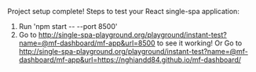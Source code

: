 Project setup complete!
Steps to test your React single-spa application:

1. Run 'npm start -- --port 8500'
2. Go to http://single-spa-playground.org/playground/instant-test?name=@mf-dashboard/mf-app&url=8500 to see it working!
   Or Go to http://single-spa-playground.org/playground/instant-test?name=@mf-dashboard/mf-app&url=https://nghiandd84.github.io/mf-dashboard/
